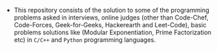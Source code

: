 *   This repository consists of the solution to some of the programming problems asked in interviews, online judges (other than Code-Chef, Code-Forces, Geek-for-Geeks, Hackerearth and Leet-Code), basic problems solutions like (Modular Exponentiation, Prime Factorization etc) in `C/C++` and `Python` programming languages.
